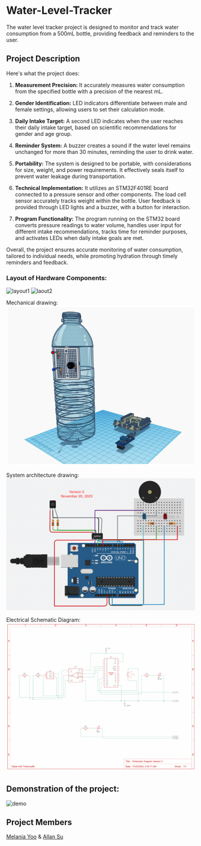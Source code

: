 # Water-Level-Tracker

The water level tracker project is designed to monitor and track water consumption from a 500mL bottle, providing feedback and reminders to the user. 

## Project Description

Here's what the project does:

1. **Measurement Precision:** It accurately measures water consumption from the specified bottle with a precision of the nearest mL.

2. **Gender Identification:** LED indicators differentiate between male and female settings, allowing users to set their calculation mode.

3. **Daily Intake Target:** A second LED indicates when the user reaches their daily intake target, based on scientific recommendations for gender and age group.

4. **Reminder System:** A buzzer creates a sound if the water level remains unchanged for more than 30 minutes, reminding the user to drink water.

5. **Portability:** The system is designed to be portable, with considerations for size, weight, and power requirements. It effectively seals itself to prevent water leakage during transportation.

6. **Technical Implementation:** It utilizes an STM32F401RE board connected to a pressure sensor and other components. The load cell sensor accurately tracks weight within the bottle. User feedback is provided through LED lights and a buzzer, with a button for interaction.

7. **Program Functionality:** The program running on the STM32 board converts pressure readings to water volume, handles user input for different intake recommendations, tracks time for reminder purposes, and activates LEDs when daily intake goals are met.

Overall, the project ensures accurate monitoring of water consumption, tailored to individual needs, while promoting hydration through timely reminders and feedback.

### Layout of Hardware Components:

![layout1](files/layout.jpeg)
![laout2](files/layout2.jpeg)

Mechanical drawing:
![mechanical_drawing](files/mechanical-drawing.png)

System architecture drawing:
![system_architecture_drawing](files/system-architecture-drawing.png)

Electrical Schematic Diagram: 
![electrical_schematic_diagram](files/electrical-schematic-drawing.png)

## Demonstration of the project:

![demo](files/demo.gif)

## Project Members
[Melania Yoo](https://github.com/melaniayoo/) &amp; [Allan Su](https://github.com/tudourocky/)
